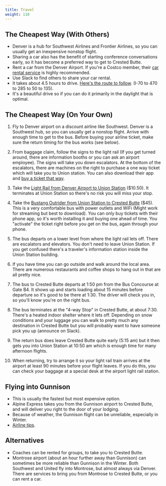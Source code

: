 ```yaml
---
title: Travel
weight: 110
---
```


## The Cheapest Way (With Others)

-   Denver is a hub for Southwest Airlines and Frontier Airlines, so you can
    usually get an inexpensive nonstop flight.
-   Sharing a car also has the benefit of starting conference conversations
    early, so it has become a preferred way to get to Crested Butte.
-   Rent a car from the Denver Airport. If you're a Costco member, their [car
    rental service](https://www.costcotravel.com/Rental-Cars) is highly
    recommended.
-   Use Slack to find others to share your car rental.
-   It takes about 4.5 hours to drive. [Here's the route to follow](https://www.google.com/maps/dir/Denver+International+Airport+(DEN),+8500+Pe%C3%B1a+Blvd,+Denver,+CO+80249/Crested+Butte,+CO/@39.1194123,-106.9531831,8z/data=!3m1!4b1!4m14!4m13!1m5!1m1!1s0x876c7f2a98ff44ff:0x49583bb435b59c6a!2m2!1d-104.6764131!2d39.8563629!1m5!1m1!1s0x8740723e8a38d3e3:0x37006e19d5e7f39f!2m2!1d-106.9878231!2d38.8697146!3e0). (I-70 to 470 to 285 to 50 to 135).
-   It's a beautiful drive so if you can do it primarily in the daylight that is
    optimal.

## The Cheapest Way (On Your Own)

1.  Fly to Denver airport on a discount airline like Southwest. Denver is a
    Southwest hub, so you can usually get a nonstop flight. Arrive with enough
    time to get to the bus. Before buying your airline ticket, make sure the
    return timing for the bus works (see below).

1.  From baggage claim, follow the signs to the light rail (If you get turned
    around, there are information booths or you can ask an airport employee).
    The signs will take you down escalators. At the bottom of the escalators,
    there are machines on the right to purchase a one way ticket which will take
    you to Union station. You can also download their app and [buy a ticket that
    way](http://www.rtd-denver.com/).

1.  Take the [Light Rail from Denver Airport to Union
    Station](https://www.denver.org/about-denver/transportation/airport-rail/)
    ($10.50). It terminates at Union Station so there's no risk you will miss
    your stop.

1.  Take the [Bustang Outrider from Union Station to Crested Butte](
    https://ridebustang.com/outrider/schedules/crested-butte-denver/) ($45).
    This is a very comfortable bus with power outlets and WiFi (Might work for
    streaming but best to download). You can only buy tickets with their phone
    app, so it's worth installing it and buying one ahead of time. You
    "activate" the ticket right before you get on the bus, again through your
    phone.

1.  The bus departs on a lower level from where the light rail lets off. There
    are escalators and elevators. You don't need to leave Union Station. If you
    get confused there's a traveler's information station inside the Union
    Station building.

1.  If you have time you can go outside and walk around the local area. There
    are numerous restaurants and coffee shops to hang out in that are all pretty
    nice.

1.  The bus to Crested Butte departs at 1:50 pm from the Bus Concourse at Gate
    B4. It shows up and starts loading about 15 minutes before departure so it's
    good to be there at 1:30. The driver will check you in, so you'll know
    you're on the right bus.

1.  The bus terminates at the "4-way Stop" in Crested Butte, at about 7:30.
    There's a heated indoor shelter where it lets off. Depending on snow
    conditions and your luggage you can walk to pretty much any destination in
    Crested Butte but you will probably want to have someone pick you up
    (announce on Slack).

1.  The return bus does leave Crested Butte quite early (5:15 am) but it then
    gets you into Union Station at 10:50 am which is enough time for many
    afternoon flights.

1.  When returning, try to arrange it so your light rail train arrives at the
    airport at least 90 minutes before your flight leaves. If you do this, you
    can check your baggage at a special desk at the airport light rail station.

## Flying into Gunnison

-   This is usually the fastest but most expensive option.
-   Alpine Express takes you from the Gunnison airport to Crested Butte, and
    will deliver you right to the door of your lodging.
-   Because of weather, the Gunnison flight can be unreliable, especially in
    Winter.
-   [Airline tips](https://sites.google.com/site/javaposseroundup/airline-tips).

## Alternatives

-   Coaches can be rented for groups, to take you to Crested Butte.
-   Montrose airport (about an hour further away than Gunnison) can sometimes be
    more reliable than Gunnison in the Winter. Both Southwest and United fly
    into Montrose, but almost always via Denver. There are services to bring you
    from Montrose to Crested Butte, or you can rent a car.

